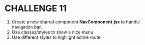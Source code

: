 # CHALLENGE 11
1. Create a new shared component **NavComponent.jsx** to handle navigation bar.
2. Use classes/styles to show a nice menu
3. Use different styles to highlight active route
